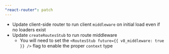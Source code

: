 ```yaml
---
"react-router": patch
---
```


- Update client-side router to run client `middleware` on initial load even if no loaders exist
- Update `createRoutesStub` to run route middleware
  - You will need to set the `<RoutesStub future={{ v8_middleware: true }} />` flag to enable the proper `context` type
